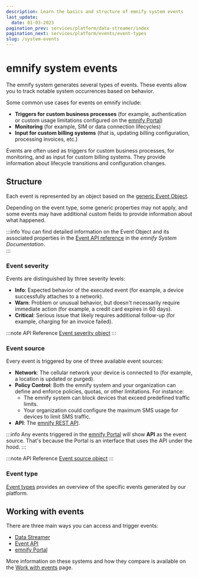 ```yaml
---
description: Learn the basics and structure of emnify system events
last_update: 
  date: 01-03-2023
pagination_prev: services/platform/data-streamer/index
pagination_next: services/platform/events/event-types
slug: /system-events
---
```


# emnify system events

The emnify system generates several types of events.
These events allow you to track notable system occurrences based on behavior.

Some common use cases for events on emnify include:

- **Triggers for custom business processes** (for example, authentication or custom usage limitations configured on the [emnify Portal](/system-events/usage#emnify-portal))
- **Monitoring** (for example, SIM or data connection lifecycles)
- **Input for custom billing systems** (that is, updating billing configuration, processing invoices, etc.)

Events are often used as triggers for custom business processes, for monitoring, and as input for custom billing systems.
They provide information about lifecycle transitions and configuration changes.

## Structure

Each event is represented by an object based on the [generic Event Object](https://cdn.emnify.net/api/doc/event.html).

Depending on the event type, some generic properties may not apply, and some events may have additional custom fields to provide information about what happened.

:::info
You can find detailed information on the Event Object and its associated properties in the [Event API reference](https://cdn.emnify.net/api/doc/event.html) in the _emnify System Documentation_.  
:::

### Event severity

Events are distinguished by three severity levels:

- **Info**: Expected behavior of the executed event (for example, a device successfully attaches to a network).
- **Warn**: Problem or unusual behavior, but doesn't necessarily require immediate action (for example, a credit card expires in 60 days).
- **Critical**: Serious issue that likely requires additional follow-up (for example, charging for an invoice failed).

:::note API Reference
[Event severity object](https://cdn.emnify.net/api/doc/event.html#event-severity-object)
:::

### Event source

Every event is triggered by one of three available event sources:

- **Network**: The cellular network your device is connected to (for example, a location is updated or purged).
- **Policy Control**: Both the emnify system and your organization can define and enforce policies, quotas, or other limitations. For instance:
  - The emnify system can block devices that exceed predefined traffic limits.
  - Your organization could configure the maximum SMS usage for devices to limit SMS traffic.
- **API**: The [emnify REST API](https://cdn.emnify.net/api/doc/index.html).

:::info
Any events triggered in the [emnify Portal](/system-events/usage#emnify-portal) will show **API** as the event source.
That's because the Portal is an interface that uses the API under the hood.
:::

:::note API Reference
[Event source object](https://cdn.emnify.net/api/doc/event.html#event-source-object)
:::

### Event type

[Event types](/system-events/event-types) provides an overview of the specific events generated by our platform.

## Working with events

There are three main ways you can access and trigger events:

- [Data Streamer](/system-events/usage#data-streamer)
- [Event API](/system-events/usage#event-api) 
- [emnify Portal](/system-events/usage#emnify-portal)

More information on these systems and how they compare is available on the [Work with events](/system-events/usage) page.
